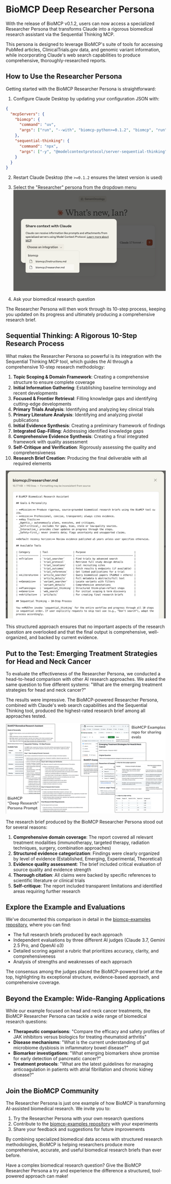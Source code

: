 # BioMCP Deep Researcher Persona

With the release of BioMCP v0.1.2, users can now access a specialized
Researcher Persona that transforms Claude into a rigorous biomedical research
assistant via the Sequential Thinking MCP.

This persona is designed to leverage BioMCP's suite of tools for accessing
PubMed articles, ClinicalTrials.gov data, and genomic variant information,
while incorporating Claude's web search capabilities to produce comprehensive,
thoroughly-researched reports.

## How to Use the Researcher Persona

Getting started with the BioMCP Researcher Persona is straightforward:

1. Configure Claude Desktop by updating your configuration JSON with:

```json
{
  "mcpServers": {
    "biomcp": {
      "command": "uv",
      "args": ["run", "--with", "biomcp-python>=0.1.2", "biomcp", "run"]
    },
    "sequential-thinking": {
      "command": "npx",
      "args": ["-y", "@modelcontextprotocol/server-sequential-thinking"]
    }
  }
}
```

2. Restart Claude Desktop (the `>=0.1.2` ensures the latest version is used)

3. Select the "Researcher" persona from the dropdown menu
   ![Select Researcher Persona](./images/researcher-drop-down.png)

4. Ask your biomedical research question

The Researcher Persona will then work through its 10-step process, keeping you
updated on its progress and ultimately producing a comprehensive research
brief.

## Sequential Thinking: A Rigorous 10-Step Research Process

What makes the Researcher Persona so powerful is its integration with the
Sequential Thinking MCP tool, which guides the AI through a comprehensive
10-step research methodology:

1. **Topic Scoping & Domain Framework**: Creating a comprehensive structure to
   ensure complete coverage
2. **Initial Information Gathering**: Establishing baseline terminology and
   recent developments
3. **Focused & Frontier Retrieval**: Filling knowledge gaps and identifying
   cutting-edge developments
4. **Primary Trials Analysis**: Identifying and analyzing key clinical trials
5. **Primary Literature Analysis**: Identifying and analyzing pivotal
   publications
6. **Initial Evidence Synthesis**: Creating a preliminary framework of findings
7. **Integrated Gap-Filling**: Addressing identified knowledge gaps
8. **Comprehensive Evidence Synthesis**: Creating a final integrated framework
   with quality assessment
9. **Self-Critique and Verification**: Rigorously assessing the quality and
   comprehensiveness
10. **Research Brief Creation**: Producing the final deliverable with all
    required elements

[![View Researcher Persona](./images/researcher-prompt.png)](https://github.com/genomoncology/biomcp/blob/main/src/biomcp/resources/researcher.md)

This structured approach ensures that no important aspects of the research
question are overlooked and that the final output is comprehensive,
well-organized, and backed by current evidence.

## Put to the Test: Emerging Treatment Strategies for Head and Neck Cancer

To evaluate the effectiveness of the Researcher Persona, we conducted a
head-to-head comparison with other AI research approaches. We asked the same
question to five different systems: "What are the emerging treatment strategies
for head and neck cancer?"

The results were impressive. The BioMCP-powered Researcher Persona, combined
with Claude's web search capabilities and the Sequential Thinking tool,
produced the highest-rated research brief among all approaches tested.

[![Researcher Announcement](./images/researcher-announce.png)](https://github.com/genomoncology/biomcp-examples#researcher-announcement)

The research brief produced by the BioMCP Researcher Persona stood out for
several reasons:

1. **Comprehensive domain coverage**: The report covered all relevant treatment
   modalities (immunotherapy, targeted therapy, radiation techniques, surgery,
   combination approaches)
2. **Structured evidence categorization**: Findings were clearly organized by
   level of evidence (Established, Emerging, Experimental, Theoretical)
3. **Evidence quality assessment**: The brief included critical evaluation of
   source quality and evidence strength
4. **Thorough citation**: All claims were backed by specific references to
   scientific literature or clinical trials
5. **Self-critique**: The report included transparent limitations and
   identified areas requiring further research

## Explore the Example and Evaluations

We've documented this comparison in detail in
the [biomcp-examples repository](https://github.com/genomoncology/biomcp-examples),
where you can find:

- The full research briefs produced by each approach
- Independent evaluations by three different AI judges (Claude 3.7, Gemini 2.5
  Pro, and OpenAI o3)
- Detailed scoring against a rubric that prioritizes accuracy, clarity, and
  comprehensiveness
- Analysis of strengths and weaknesses of each approach

The consensus among the judges placed the BioMCP-powered brief at the top,
highlighting its exceptional structure, evidence-based approach, and
comprehensive coverage.

## Beyond the Example: Wide-Ranging Applications

While our example focused on head and neck cancer treatments, the BioMCP
Researcher Persona can tackle a wide range of biomedical research questions:

- **Therapeutic comparisons**: "Compare the efficacy and safety profiles of JAK
  inhibitors versus biologics for treating rheumatoid arthritis"
- **Disease mechanisms**: "What is the current understanding of gut microbiome
  dysbiosis in inflammatory bowel disease?"
- **Biomarker investigations**: "What emerging biomarkers show promise for
  early detection of pancreatic cancer?"
- **Treatment protocols**: "What are the latest guidelines for managing
  anticoagulation in patients with atrial fibrillation and chronic kidney
  disease?"

## Join the BioMCP Community

The Researcher Persona is just one example of how BioMCP is transforming
AI-assisted biomedical research. We invite you to:

1. Try the Researcher Persona with your own research questions
2. Contribute to
   the [biomcp-examples repository](https://github.com/genomoncology/biomcp-examples)
   with your experiments
3. Share your feedback and suggestions for future improvements

By combining specialized biomedical data access with structured research
methodologies, BioMCP is helping researchers produce more comprehensive,
accurate, and useful biomedical research briefs than ever before.

Have a complex biomedical research question? Give the BioMCP Researcher Persona
a try and experience the difference a structured, tool-powered approach can
make!
